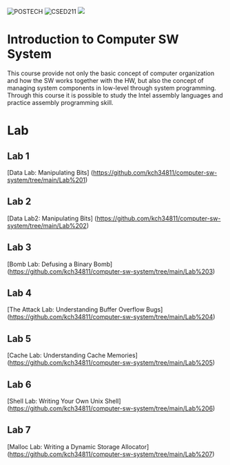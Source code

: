 ![POSTECH](https://img.shields.io/badge/POSTECH-%239a034c)
![CSED211](https://img.shields.io/badge/CSED211-gray)
<img src="https://img.shields.io/badge/C-A8B9CC?style=flat-square&logo=C&logoColor=blue"/>

# Introduction to Computer SW System

This course provide not only the basic concept of computer organization and how the SW works together with the HW, 
but also the concept of managing system components in low-level through system programming. 
Through this course it is possible to study the Intel assembly languages and practice assembly programming skill.

# Lab
## Lab 1
[Data Lab: Manipulating Bits] (https://github.com/kch34811/computer-sw-system/tree/main/Lab%201)
## Lab 2
[Data Lab2: Manipulating Bits] (https://github.com/kch34811/computer-sw-system/tree/main/Lab%202)
## Lab 3
[Bomb Lab: Defusing a Binary Bomb] (https://github.com/kch34811/computer-sw-system/tree/main/Lab%203)
## Lab 4
[The Attack Lab: Understanding Buffer Overflow Bugs] (https://github.com/kch34811/computer-sw-system/tree/main/Lab%204)
## Lab 5
[Cache Lab: Understanding Cache Memories] (https://github.com/kch34811/computer-sw-system/tree/main/Lab%205)
## Lab 6
[Shell Lab: Writing Your Own Unix Shell] (https://github.com/kch34811/computer-sw-system/tree/main/Lab%206)
## Lab 7
[Malloc Lab: Writing a Dynamic Storage Allocator] (https://github.com/kch34811/computer-sw-system/tree/main/Lab%207)
